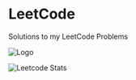 
# LeetCode

Solutions to my LeetCode Problems


![Logo](https://workablehr.s3.amazonaws.com/uploads/account/open_graph_logo/604858/social?1687549873000)


![Leetcode Stats](https://leetcard.jacoblin.cool/SivabalanU?ext=heatmap)
